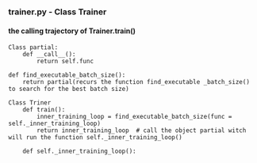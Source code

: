 ### trainer.py - Class Trainer
#### the calling trajectory of Trainer.train()
```
Class partial:
    def __call__():
        return self.func

def find_executable_batch_size():
    return partial(recurs the function find_executable _batch_size() to search for the best batch size)

Class Triner
    def train():
        inner_training_loop = find_executable_batch_size(func = self._inner_training_loop)
        return inner_training_loop  # call the object partial witch will run the function self._inner_training_loop()

    def self._inner_training_loop():
```